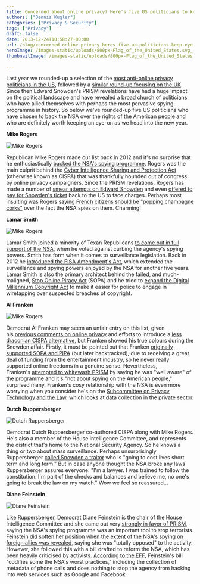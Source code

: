 ```yaml
---
title: Concerned about online privacy? Here's five US politicians to keep an eye-on in 2014
authors: ["Dennis Kügler"]
categories: ["Privacy & Security"]
tags: ["Privacy"]
draft: false
date: 2013-12-24T10:58:27+00:00
url: /blog/concerned-online-privacy-heres-five-us-politicians-keep-eye-2014/
heroImage: /images-static/uploads/800px-Flag_of_the_United_States.svg_-600x315.png
thumbnailImage: /images-static/uploads/800px-Flag_of_the_United_States.svg_-600x315.png

---
```

Last year we rounded-up a selection of the [most anti-online privacy politicians in the US][1], followed by a [similar round-up focusing on the UK][2]. Since then Edward Snowden's PRISM revelations have had a huge impact on the political landscape and have revealed a broad church of politicians who have allied themselves with perhaps the most pervasive spying programme in history. So below we've rounded-up five US politicians who have chosen to back the NSA over the rights of the American people and who are definitely worth keeping an eye-on as we head into the new year.

**Mike Rogers**

![Mike Rogers](/images-static/uploads/rogers.png)

Republican Mike Rogers made our list back in 2012 and it's no surprise that he enthusiastically [backed the NSA's spying programme][4]. Rogers was the main culprit behind the [Cyber Intelligence Sharing and Protection Act][5] (otherwise known as CISPA) that was thankfully hounded out of congress by online privacy campaigners. Since the PRISM revelations, Rogers has made a number of [smear attempts on Edward Snowden][6] and even [offered to pay for Snowden's ticket][7] back to the US to face charges. Perhaps most insulting was Rogers saying [French citizens should be "popping champagne corks"][8] over the fact the NSA spies on them. Charming!

**Lamar Smith**

![Mike Rogers](/images-static/uploads/Lamar-Smith-400x290-300x217.jpg)

Lamar Smith joined a minority of Texan Republicans [to come out in full support of the NSA][10], when he voted against curbing the agency's spying powers. Smith has form when it comes to surveillance legislation. Back in 2012 he [introduced the FISA Amendment's Act][11], which extended the surveillance and spying powers enjoyed by the NSA for another five years. Lamar Smith is also the primary architect behind the failed, and much-maligned, [Stop Online Piracy Act][12] (SOPA) and he tried to [expand the Digital Millennium Copyright Act][13] to make it easier for police to engage in wiretapping over suspected breaches of copyright.

**Al Franken**

![Mike Rogers](/images-static/uploads/franken.png)

Democrat Al Franken may seem an unfair entry on this list, given his [previous comments on online privacy][15] and efforts to introduce a [less draconian CISPA alternative][16], but Franken showed his true colours during the Snowden affair. Firstly, it must be pointed out that Franken [originally supported SOPA and PIPA][17] (but later backtracked), due to receiving a great deal of funding from the entertainment industry, so he never really supported online freedoms in a genuine sense. Nevertheless, Franken's [attempted to whitewash PRISM][18] by saying he was "well aware" of the programme and it's "not about spying on the American people," surprised many. Franken's cosy relationship with the NSA is even more worrying when you consider he's on the [Subcommittee on Privacy, Technology and the Law][19], which looks at data collection in the private sector.

**Dutch Ruppersberger**

![Dutch Ruppersberger](/images-static/uploads/ruppersberger.png)

Democrat Dutch Ruppersberger co-authored CISPA along with Mike Rogers. He's also a member of the House Intelligence Committee, and represents the district that's home to the National Security Agency. So he knows a thing or two about mass surveillance. Perhaps unsurprisingly Ruppersberger [called Snowden a traitor][21] who is "going to cost lives short term and long term." But in case anyone thought the NSA broke any laws Ruppersberger assures everyone: "I'm a lawyer. I was trained to follow the constitution. I'm part of the checks and balances and believe me, no one's going to break the law on my watch." Wow we feel so reassured&#8230;

**Diane Feinstein**

![Diane Feinstein](/images-static/uploads/feinstein.png)

Like Ruppersberger, Democrat Diane Feinstein is the chair of the House Intelligence Committee and she came out very [strongly in favor of PRISM][23], saying the NSA's spying programme was an important tool to stop terrorists. Feinstein [did soften her position when the extent of the NSA's spying on foreign allies was revealed][24], saying she was "totally opposed" to the activity. However, she followed this with a bill drafted to reform the NSA, which has been heavily criticised by activists. [According to the EFF][25], Feinstein's bill "codifies some the NSA's worst practices," including the collection of metadata of phone calls and does nothing to stop the agency from hacking into web services such as Google and Facebook.

 [1]: /blog/americas-most-dangerous-anti-online-privacy-politicians/
 [2]: /blog/the-uks-top-5-anti-online-privacy-politicans/
 [4]: http://mikerogers.house.gov/news/documentsingle.aspx?DocumentID=339391
 [5]: http://en.wikipedia.org/wiki/Cyber_Intelligence_Sharing_and_Protection_Act
 [6]: http://www.opposingviews.com/i/politics/foreign-policy/war-terror/rep-mike-rogers-falsely-claims-edward-snowden-traded-nsa
 [7]: http://abcnews.go.com/blogs/politics/2013/12/rep-mike-rogers-id-pay-for-edward-snowdens-ticket-back-to-u-s-to-face-charges/
 [8]: http://www.politico.com/blogs/politico-live/2013/10/rogers-french-should-be-popping-champagne-over-nsa-176002.html
 [10]: http://blog.chron.com/txpotomac/2013/07/10-texas-republicans-buck-party-in-vote-to-limit-nsa-data-collection/
 [11]: http://www.dailydot.com/politics/who-voted-for-fisa/
 [12]: http://en.wikipedia.org/wiki/Stop_Online_Piracy_Act
 [13]: http://news.cnet.com/2100-1028_3-6064016.html?part=rss&tag=6064016&subj=news
 [15]: http://www.huffingtonpost.com/2012/03/30/al-franken-privacy-facebook-google_n_1392442.html
 [16]: http://www.theverge.com/2012/7/26/3189433/al-franken-cybersecurity-act-of-2012-amendments
 [17]: http://en.wikipedia.org/wiki/List_of_US_Congresspersons_who_support_or_oppose_SOPA/PIPA
 [18]: http://www.huffingtonpost.com/2013/06/11/al-franken-nsa_n_3423413.html
 [19]: http://en.wikipedia.org/wiki/United_States_Senate_Judiciary_Subcommittee_on_Privacy,_Technology_and_the_Law
 [21]: http://baltimore.cbslocal.com/2013/07/09/rep-dutch-ruppersberger-calls-nsa-leaker-a-traitor/
 [22]: /images-static/uploads/feinstein.png
 [23]: http://www.washingtonpost.com/blogs/post-politics/wp/2013/06/06/transcript-dianne-feinstein-saxby-chambliss-explain-defend-nsa-phone-records-program/
 [24]: http://www.theguardian.com/world/2013/oct/28/nsa-surveillance-dianne-feinstein-opposed-allies
 [25]: https://www.eff.org/deeplinks/2013/10/sen-feinsteins-nsa-bill-will-codify-and-extend-mass-surveillance
